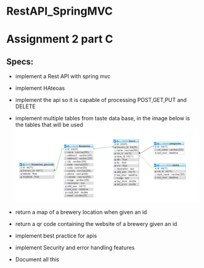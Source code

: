 # RestAPI_SpringMVC
# Assignment 2 part C
## Specs:
* implement a Rest API with spring mvc 
* implement HAteoas 
* implement the api so it is capable of processing POST,GET,PUT and DELETE
* implement multiple tables from taste data base, in the image below is the tables that will be used
![](/DBTables.jpg)
* return a map of a brewery location when given an id 
* return a qr code containing the website of a brewery given an id 
* implement best practice for apis
* implement Security and error handling features 

* Document all this 
